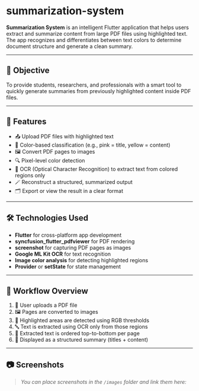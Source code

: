 # summarization-system


**Summarization System** is an intelligent Flutter application that helps users extract and summarize content from large PDF files using highlighted text. The app recognizes and differentiates between text colors to determine document structure and generate a clean summary.

---

## 🎯 Objective

To provide students, researchers, and professionals with a smart tool to quickly generate summaries from previously highlighted content inside PDF files.

---

## 🚀 Features

- 📤 Upload PDF files with highlighted text  
- 🎨 Color-based classification (e.g., pink = title, yellow = content)  
- 🖼️ Convert PDF pages to images  
- 🔍 Pixel-level color detection  
- 🧠 OCR (Optical Character Recognition) to extract text from colored regions only  
- 🪄 Reconstruct a structured, summarized output  
- 🗂️ Export or view the result in a clear format

---

## 🛠️ Technologies Used

- **Flutter** for cross-platform app development  
- **syncfusion_flutter_pdfviewer** for PDF rendering  
- **screenshot** for capturing PDF pages as images  
- **Google ML Kit OCR** for text recognition  
- **Image color analysis** for detecting highlighted regions  
- **Provider** or **setState** for state management

---

## 🧪 Workflow Overview

1. 📄 User uploads a PDF file  
2. 🖼️ Pages are converted to images  
3. 🎯 Highlighted areas are detected using RGB thresholds  
4. 🔤 Text is extracted using OCR only from those regions  
5. 📝 Extracted text is ordered top-to-bottom per page  
6. 📑 Displayed as a structured summary (titles + content)

---

## 📷 Screenshots

> _You can place screenshots in the `/images` folder and link them here:_

